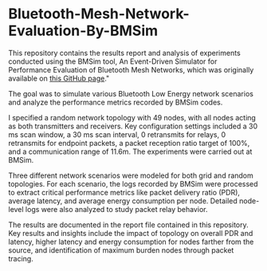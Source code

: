 # Bluetooth-Mesh-Network-Evaluation-By-BMSim
This repository contains the results report and analysis of experiments conducted using the BMSim tool, An Event-Driven Simulator for Performance Evaluation of Bluetooth Mesh Networks, which was originally available on [this GitHub page](https://github.com/BMSimulator/BMSim)."

The goal was to simulate various Bluetooth Low Energy network scenarios and analyze the performance metrics recorded by BMSim codes.

I specified a random network topology with 49 nodes, with all nodes acting as both transmitters and receivers. Key configuration settings included a 30 ms scan window, a 30 ms scan interval, 0 retransmits for relays, 0 retransmits for endpoint packets, a packet reception ratio target of 100%, and a communication range of 11.6m. The experiments were carried out at BMSim.

Three different network scenarios were modeled for both grid and random topologies. For each scenario, the logs recorded by BMSim were processed to extract critical performance metrics like packet delivery ratio (PDR), average latency, and average energy consumption per node. Detailed node-level logs were also analyzed to study packet relay behavior.

The results are documented in the report file contained in this repository. Key results and insights include the impact of topology on overall PDR and latency, higher latency and energy consumption for nodes farther from the source, and identification of maximum burden nodes through packet tracing.

